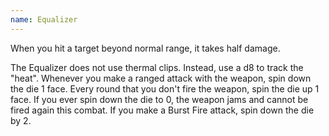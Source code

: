 ```yaml
---
name: Equalizer
---
```

When you hit a target beyond normal range, it takes half damage.

The Equalizer does not use thermal clips. Instead, use a d8 to track the "heat". Whenever you make a 
ranged attack with the weapon, spin down the die 1 face. Every round that you don't fire the weapon, 
spin the die up 1 face. If you ever spin down the die to 0, the weapon jams and cannot be fired 
again this combat. If you make a Burst Fire attack, spin down the die by 2.  